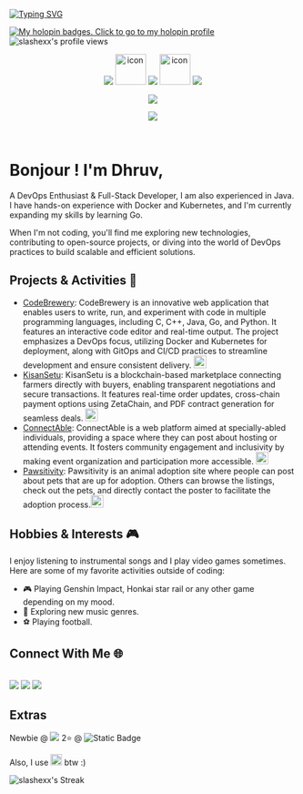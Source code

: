 <a href="https://git.io/typing-svg"><img src="https://readme-typing-svg.demolab.com?font=Fira+Code&weight=350&duration=3000&pause=1000&vCenter=true&random=true&width=300&height=40&lines=I'm+a+programmer;I'm+a+bathroom+singer;I'm+an+overthinker;I'm+a+Java+developer;I'm+a+gamer;I'm+a+DevOps+enthusiast;I'm+a+Web+Developer;I'm+a+gacha+addict;I'm+a+daydreamer;I'm+a+pluviophile;I'm+a+sleepyhead;I'm+an+arch+user+btw" alt="Typing SVG" /></a>

[![My holopin badges. Click to go to my holopin profile](https://holopin.me/slashex)](https://holopin.io/@slashex)
![slashexx's profile views](https://komarev.com/ghpvc/?username=slashexx)

<p align="center">
    <img src="https://skillicons.dev/icons?i=java,nextjs,ts,go" />
    <img src="https://techstack-generator.vercel.app/kubernetes-icon.svg" alt="icon" width="54" height="54" />
    <img src="https://skillicons.dev/icons?i=jenkins,git,githubactions,linux" />
    <img src="https://techstack-generator.vercel.app/react-icon.svg" alt="icon" width="54" height="54" />
    <img src="https://skillicons.dev/icons?i=python,github" />
</p>

<p align="center">
    <img src="https://skillicons.dev/icons?i=tailwind,solidity,flask,js,nodejs,express,firebase,jest,c,cpp,mysql,bootstrap" />
</p>

<p align="center">
    <img src="https://skillicons.dev/icons?i=html,css" />
</p>

<br>

<h1><strong>Bonjour ! I'm Dhruv,</strong></h1>
<p>A DevOps Enthusiast & Full-Stack Developer, I am also experienced in Java. I have hands-on experience with Docker and Kubernetes, and I'm currently expanding my skills by learning Go.</p>
<p>When I'm not coding, you'll find me exploring new technologies, contributing to open-source projects, or diving into the world of DevOps practices to build scalable and efficient solutions.</p>


<h2><strong>Projects & Activities 🚀 </strong></h2>

- [CodeBrewery](https://codebrewery.vercel.app): CodeBrewery is an innovative web application that enables users to write, run, and experiment with code in multiple programming languages, including C, C++, Java, Go, and Python. It features an interactive code editor and real-time output. The project emphasizes a DevOps focus, utilizing Docker and Kubernetes for deployment, along with GitOps and CI/CD practices to streamline development and ensure consistent delivery. [<img src="https://skillicons.dev/icons?i=github" width="22px" />](https://github.com/slashexx/codebrewery)
- [KisanSetu](https://kisansetu.onrender.com): KisanSetu is a blockchain-based marketplace connecting farmers directly with buyers, enabling transparent negotiations and secure transactions. It features real-time order updates, cross-chain payment options using ZetaChain, and PDF contract generation for seamless deals. [<img src="https://skillicons.dev/icons?i=github" width="22px" />](https://github.com/slashexx/kisansetu)
- [ConnectAble](https://connect-able.onrender.com): ConnectAble is a web platform aimed at specially-abled individuals, providing a space where they can post about hosting or attending events. It fosters community engagement and inclusivity by making event organization and participation more accessible. [<img src="https://skillicons.dev/icons?i=github" width="22px" />](https://github.com/slashexx/connectable)
- [Pawsitivity](https://pawsitivity.onrender.com): Pawsitivity is an animal adoption site where people can post about pets that are up for adoption. Others can browse the listings, check out the pets, and directly contact the poster to facilitate the adoption process.[<img src="https://skillicons.dev/icons?i=github" width="22px" />](https://github.com/slashexx/mini-project)

## Hobbies & Interests 🎮 
I enjoy listening to instrumental songs and I play video games sometimes. Here are some of my favorite activities outside of coding:
- 🎮 Playing Genshin Impact, Honkai star rail or any other game depending on my mood. 
- 🎵 Exploring new music genres. 
- ⚽ Playing football.

<h2><strong>Connect With Me 🌐 </strong></h2><br>
<a href="https://www.linkedin.com/in/dhruvpuri-slashex/"><img src="https://img.shields.io/badge/LinkedIn-0077B5?style=for-the-badge&logo=linkedin&logoColor=white" alttext="LinkedIn"></a> 
<a href="https://www.linkedin.com/in/dhruvpuri-slashex/"><img src="https://img.shields.io/badge/Gmail-D14836?style=for-the-badge&logo=gmail&logoColor=white" alttext="Email"></a> 
<a href="https://www.linkedin.com/in/dhruvpuri-slashex/"><img src="https://img.shields.io/badge/Discord-0077B5?style=for-the-badge&logo=discord&logoColor=white" alttext="Discord"></a>



<h2><strong>Extras</strong></h2> 
Newbie @ <img src="https://img.shields.io/badge/Codeforces-906-blue"> 
2⭐ @ <img alt="Static Badge" src="https://img.shields.io/badge/Codechef-1414-brown">

Also, I use <img src="https://skillicons.dev/icons?i=arch" style="height:20px; width:auto"/> btw :)

![slashexx's Streak](https://github-readme-streak-stats.herokuapp.com/?user=slashexx&theme=midnight-purple&hide_border=true)


